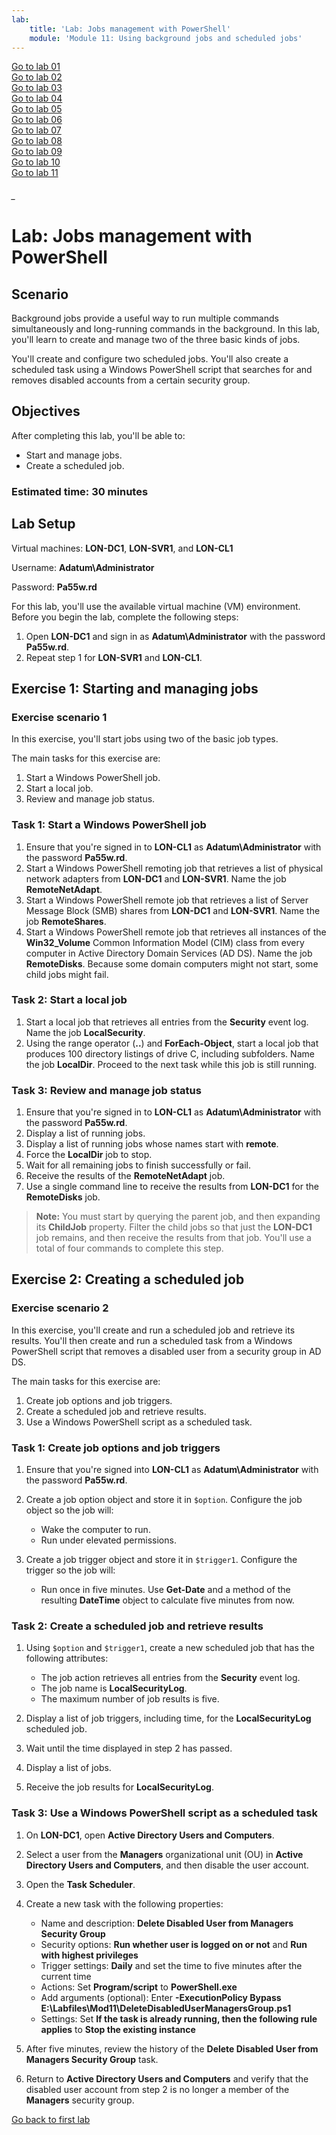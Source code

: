 ```yaml
---
lab:
    title: 'Lab: Jobs management with PowerShell'
    module: 'Module 11: Using background jobs and scheduled jobs'
---
```


<!--
    <details><summary>Click for hint</summary><Strong> 

    ``` 
    HINT
    ```
    </Strong></details> 
    <details><summary>Click to see the answer</summary><Strong> 
    
    ```
    ANSWER
    ```
    </Strong></details> 
-->
[Go to lab 01](AZ-040-Lab-01.md#_)<br>
[Go to lab 02](AZ-040-Lab-02.md#_)<br>
[Go to lab 03](AZ-040-Lab-03.md#_)<br>
[Go to lab 04](AZ-040-Lab-04.md#_)<br>
[Go to lab 05](AZ-040-Lab-05.md#_)<br>
[Go to lab 06](AZ-040-Lab-06.md#_)<br>
[Go to lab 07](AZ-040-Lab-07.md#_)<br>
[Go to lab 08](AZ-040-Lab-08.md#_)<br>
[Go to lab 09](AZ-040-Lab-09.md#_)<br>
[Go to lab 10](AZ-040-Lab-10.md#_)<br>
[Go to lab 11](AZ-040-Lab-11.md#_)<br>
###### _

# Lab: Jobs management with PowerShell

## Scenario

Background jobs provide a useful way to run multiple commands simultaneously and long-running commands in the background. In this lab, you'll learn to create and manage two of the three basic kinds of jobs.

You'll create and configure two scheduled jobs. You'll also create a scheduled task using a Windows PowerShell script that searches for and removes disabled accounts from a certain security group.

## Objectives

After completing this lab, you'll be able to:

- Start and manage jobs.
- Create a scheduled job.

### Estimated time: 30 minutes

## Lab Setup

Virtual machines: **LON-DC1**, **LON-SVR1**, and **LON-CL1**

Username: **Adatum\\Administrator**

Password: **Pa55w.rd**

For this lab, you'll use the available virtual machine (VM) environment. Before you begin the lab, complete the following steps:

1. Open **LON-DC1** and sign in as **Adatum\\Administrator** with the password **Pa55w.rd**.
1. Repeat step 1 for **LON-SVR1** and **LON-CL1**.

## Exercise 1: Starting and managing jobs

### Exercise scenario 1

In this exercise, you'll start jobs using two of the basic job types.

The main tasks for this exercise are:

1. Start a Windows PowerShell job.
1. Start a local job.
1. Review and manage job status.

### Task 1: Start a Windows PowerShell job

1. Ensure that you're signed in to **LON-CL1** as **Adatum\\Administrator** with the password **Pa55w.rd**.
1. Start a Windows PowerShell remoting job that retrieves a list of physical network adapters from **LON-DC1** and **LON-SVR1**. Name the job **RemoteNetAdapt**.
1. Start a Windows PowerShell remote job that retrieves a list of Server Message Block (SMB) shares from **LON-DC1** and **LON-SVR1**. Name the job **RemoteShares**.
1. Start a Windows PowerShell remote job that retrieves all instances of the **Win32_Volume** Common Information Model (CIM) class from every computer in Active Directory Domain Services (AD DS). Name the job **RemoteDisks**. Because some domain computers might not start, some child jobs might fail.

### Task 2: Start a local job

1. Start a local job that retrieves all entries from the **Security** event log. Name the job **LocalSecurity**.
1. Using the range operator (**..**) and **ForEach-Object**, start a local job that produces 100 directory listings of drive C, including subfolders. Name the job **LocalDir**. Proceed to the next task while this job is still running.

### Task 3: Review and manage job status

1. Ensure that you're signed in to **LON-CL1** as **Adatum\\Administrator** with the password **Pa55w.rd**.
1. Display a list of running jobs.
1. Display a list of running jobs whose names start with **remote**.
1. Force the **LocalDir** job to stop.
1. Wait for all remaining jobs to finish successfully or fail.
1. Receive the results of the **RemoteNetAdapt** job.
1. Use a single command line to receive the results from **LON-DC1** for the **RemoteDisks** job.

> **Note:** You must start by querying the parent job, and then expanding its **ChildJob** property. Filter the child jobs so that just the **LON-DC1** job remains, and then receive the results from that job. You'll use a total of four commands to complete this step.

## Exercise 2: Creating a scheduled job

### Exercise scenario 2

In this exercise, you'll create and run a scheduled job and retrieve its results. You'll then create and run a scheduled task from a Windows PowerShell script that removes a disabled user from a security group in AD DS.

The main tasks for this exercise are:

1. Create job options and job triggers.
1. Create a scheduled job and retrieve results.
1. Use a Windows PowerShell script as a scheduled task.

### Task 1: Create job options and job triggers

1. Ensure that you're signed into **LON-CL1** as **Adatum\\Administrator** with the password **Pa55w.rd**.
1. Create a job option object and store it in `$option`. Configure the job object so the job will:

    - Wake the computer to run.
    - Run under elevated permissions.

1. Create a job trigger object and store it in `$trigger1`. Configure the trigger so the job will:

    - Run once in five minutes. Use **Get-Date** and a method of the resulting **DateTime** object to calculate five minutes from now.

### Task 2: Create a scheduled job and retrieve results

1. Using `$option` and `$trigger1`, create a new scheduled job that has the following attributes:

    - The job action retrieves all entries from the **Security** event log.
    - The job name is **LocalSecurityLog**.
    - The maximum number of job results is five.

1. Display a list of job triggers, including time, for the **LocalSecurityLog** scheduled job.
1. Wait until the time displayed in step 2 has passed.
1. Display a list of jobs.
1. Receive the job results for **LocalSecurityLog**.

### Task 3: Use a Windows PowerShell script as a scheduled task

1. On **LON-DC1**, open **Active Directory Users and Computers**.
1. Select a user from the **Managers** organizational unit (OU) in **Active Directory Users and Computers**, and then disable the user account.
1. Open the **Task Scheduler**.
1. Create a new task with the following properties:

    - Name and description: **Delete Disabled User from Managers Security Group**
    - Security options: **Run whether user is logged on or not** and **Run with highest privileges**
    - Trigger settings: **Daily** and set the time to five minutes after the current time
    - Actions: Set **Program/script** to **PowerShell.exe**
    - Add arguments (optional): Enter **-ExecutionPolicy Bypass E:\\Labfiles\\Mod11\\DeleteDisabledUserManagersGroup.ps1**
    - Settings: Set **If the task is already running, then the following rule applies** to **Stop the existing instance**

1. After five minutes, review the history of the **Delete Disabled User from Managers Security Group** task.
1. Return to **Active Directory Users and Computers** and verify that the disabled user account from step 2 is no longer a member of the **Managers** security group.

[Go back to first lab](AZ-040-Lab-01.md#_)
